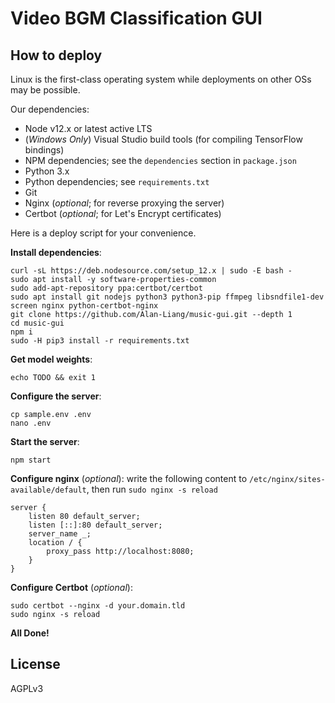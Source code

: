 Video BGM Classification GUI
============================

## How to deploy
Linux is the first-class operating system while deployments on other OSs may be possible.

Our dependencies:

- Node v12.x or latest active LTS
- (*Windows Only*) Visual Studio build tools (for compiling TensorFlow bindings)
- NPM dependencies; see the `dependencies` section in `package.json`
- Python 3.x
- Python dependencies; see `requirements.txt`
- Git
- Nginx (*optional*; for reverse proxying the server)
- Certbot (*optional*; for Let's Encrypt certificates)

Here is a deploy script for your convenience.

**Install dependencies**:
```shell
curl -sL https://deb.nodesource.com/setup_12.x | sudo -E bash -
sudo apt install -y software-properties-common
sudo add-apt-repository ppa:certbot/certbot
sudo apt install git nodejs python3 python3-pip ffmpeg libsndfile1-dev screen nginx python-certbot-nginx
git clone https://github.com/Alan-Liang/music-gui.git --depth 1
cd music-gui
npm i
sudo -H pip3 install -r requirements.txt
```

**Get model weights**:
```shell
echo TODO && exit 1
```

**Configure the server**:
```shell
cp sample.env .env
nano .env
```

**Start the server**:
```shell
npm start
```

**Configure nginx** (*optional*): write the following content to `/etc/nginx/sites-available/default`, then run `sudo nginx -s reload`
```
server {
	listen 80 default_server;
	listen [::]:80 default_server;
	server_name _;
	location / {
		proxy_pass http://localhost:8080;
	}
}
```

**Configure Certbot** (*optional*):
```shell
sudo certbot --nginx -d your.domain.tld
sudo nginx -s reload
```

**All Done!**

## License

AGPLv3

